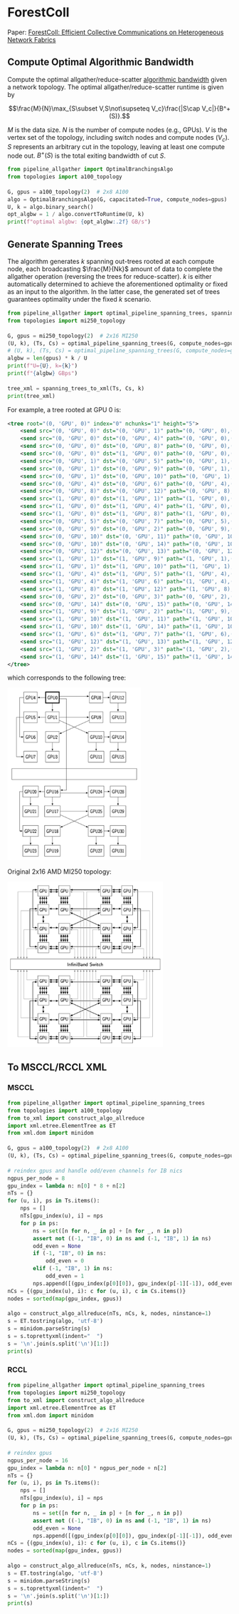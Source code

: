 # ForestColl

Paper: [ForestColl: Efficient Collective Communications on Heterogeneous Network Fabrics](https://arxiv.org/abs/2402.06787)

## Compute Optimal Algorithmic Bandwidth

Compute the optimal allgather/reduce-scatter [algorithmic bandwidth](https://github.com/NVIDIA/nccl-tests/blob/master/doc/PERFORMANCE.md#algorithm-bandwidth) given a network topology. The optimal allgather/reduce-scatter runtime is given by 

$$\frac{M}{N}\max_{S\subset V,S\not\supseteq V_c}\frac{|S\cap V_c|}{B^+(S)}.$$

$M$ is the data size. $N$ is the number of compute nodes (e.g., GPUs). $V$ is the vertex set of the topology, including switch nodes and compute nodes ($V_c$). $S$ represents an arbitrary cut in the topology, leaving at least one compute node out. $B^+(S)$ is the total exiting bandwidth of cut $S$.

```python
from pipeline_allgather import OptimalBranchingsAlgo
from topologies import a100_topology

G, gpus = a100_topology(2)  # 2x8 A100
algo = OptimalBranchingsAlgo(G, capacitated=True, compute_nodes=gpus)
U, k = algo.binary_search()
opt_algbw = 1 / algo.convertToRuntime(U, k)
print(f"optimal algbw: {opt_algbw:.2f} GB/s")
```

## Generate Spanning Trees

The algorithm generates $k$ spanning out-trees rooted at each compute node, each broadcasting $\frac{M}{Nk}$ amount of data to complete the allgather operation (reversing the trees for reduce-scatter). $k$ is either automatically determined to achieve the aforementioned optimality or fixed as an input to the algorithm. In the latter case, the generated set of trees guarantees optimality under the fixed $k$ scenario.

```python
from pipeline_allgather import optimal_pipeline_spanning_trees, spanning_trees_to_xml
from topologies import mi250_topology

G, gpus = mi250_topology(2)  # 2x16 MI250
(U, k), (Ts, Cs) = optimal_pipeline_spanning_trees(G, compute_nodes=gpus)
# (U, k), (Ts, Cs) = optimal_pipeline_spanning_trees(G, compute_nodes=gpus, fixed_K=1)  # fixed k
algbw = len(gpus) * k / U
print(f"U={U}, k={k}")
print(f"{algbw} GBps")

tree_xml = spanning_trees_to_xml(Ts, Cs, k)
print(tree_xml)
```
For example, a tree rooted at GPU 0 is:
```xml
<tree root="(0, 'GPU', 0)" index="0" nchunks="1" height="5">
    <send src="(0, 'GPU', 0)" dst="(0, 'GPU', 1)" path="(0, 'GPU', 0),(0, 'GPU', 1)"/>
    <send src="(0, 'GPU', 0)" dst="(0, 'GPU', 4)" path="(0, 'GPU', 0),(0, 'GPU', 4)"/>
    <send src="(0, 'GPU', 0)" dst="(0, 'GPU', 8)" path="(0, 'GPU', 0),(0, 'GPU', 8)"/>
    <send src="(0, 'GPU', 0)" dst="(1, 'GPU', 0)" path="(0, 'GPU', 0),(-1, 'IB', 0),(1, 'GPU', 0)"/>
    <send src="(0, 'GPU', 1)" dst="(0, 'GPU', 5)" path="(0, 'GPU', 1),(0, 'GPU', 5)"/>
    <send src="(0, 'GPU', 1)" dst="(0, 'GPU', 9)" path="(0, 'GPU', 1),(0, 'GPU', 9)"/>
    <send src="(0, 'GPU', 1)" dst="(0, 'GPU', 10)" path="(0, 'GPU', 1),(0, 'GPU', 10)"/>
    <send src="(0, 'GPU', 4)" dst="(0, 'GPU', 6)" path="(0, 'GPU', 4),(0, 'GPU', 6)"/>
    <send src="(0, 'GPU', 8)" dst="(0, 'GPU', 12)" path="(0, 'GPU', 8),(0, 'GPU', 12)"/>
    <send src="(1, 'GPU', 0)" dst="(1, 'GPU', 1)" path="(1, 'GPU', 0),(1, 'GPU', 1)"/>
    <send src="(1, 'GPU', 0)" dst="(1, 'GPU', 4)" path="(1, 'GPU', 0),(1, 'GPU', 4)"/>
    <send src="(1, 'GPU', 0)" dst="(1, 'GPU', 8)" path="(1, 'GPU', 0),(1, 'GPU', 8)"/>
    <send src="(0, 'GPU', 5)" dst="(0, 'GPU', 7)" path="(0, 'GPU', 5),(0, 'GPU', 7)"/>
    <send src="(0, 'GPU', 9)" dst="(0, 'GPU', 2)" path="(0, 'GPU', 9),(0, 'GPU', 2)"/>
    <send src="(0, 'GPU', 10)" dst="(0, 'GPU', 11)" path="(0, 'GPU', 10),(0, 'GPU', 11)"/>
    <send src="(0, 'GPU', 10)" dst="(0, 'GPU', 14)" path="(0, 'GPU', 10),(0, 'GPU', 14)"/>
    <send src="(0, 'GPU', 12)" dst="(0, 'GPU', 13)" path="(0, 'GPU', 12),(0, 'GPU', 13)"/>
    <send src="(1, 'GPU', 1)" dst="(1, 'GPU', 9)" path="(1, 'GPU', 1),(1, 'GPU', 9)"/>
    <send src="(1, 'GPU', 1)" dst="(1, 'GPU', 10)" path="(1, 'GPU', 1),(1, 'GPU', 10)"/>
    <send src="(1, 'GPU', 4)" dst="(1, 'GPU', 5)" path="(1, 'GPU', 4),(1, 'GPU', 5)"/>
    <send src="(1, 'GPU', 4)" dst="(1, 'GPU', 6)" path="(1, 'GPU', 4),(1, 'GPU', 6)"/>
    <send src="(1, 'GPU', 8)" dst="(1, 'GPU', 12)" path="(1, 'GPU', 8),(1, 'GPU', 12)"/>
    <send src="(0, 'GPU', 2)" dst="(0, 'GPU', 3)" path="(0, 'GPU', 2),(0, 'GPU', 3)"/>
    <send src="(0, 'GPU', 14)" dst="(0, 'GPU', 15)" path="(0, 'GPU', 14),(0, 'GPU', 15)"/>
    <send src="(1, 'GPU', 9)" dst="(1, 'GPU', 2)" path="(1, 'GPU', 9),(1, 'GPU', 2)"/>
    <send src="(1, 'GPU', 10)" dst="(1, 'GPU', 11)" path="(1, 'GPU', 10),(1, 'GPU', 11)"/>
    <send src="(1, 'GPU', 10)" dst="(1, 'GPU', 14)" path="(1, 'GPU', 10),(1, 'GPU', 14)"/>
    <send src="(1, 'GPU', 6)" dst="(1, 'GPU', 7)" path="(1, 'GPU', 6),(1, 'GPU', 7)"/>
    <send src="(1, 'GPU', 12)" dst="(1, 'GPU', 13)" path="(1, 'GPU', 12),(1, 'GPU', 13)"/>
    <send src="(1, 'GPU', 2)" dst="(1, 'GPU', 3)" path="(1, 'GPU', 2),(1, 'GPU', 3)"/>
    <send src="(1, 'GPU', 14)" dst="(1, 'GPU', 15)" path="(1, 'GPU', 14),(1, 'GPU', 15)"/>
</tree>
```
which corresponds to the following tree:

<img src="assets/mi250_tree.png" alt="drawing" width="300"/>

Original 2x16 AMD MI250 topology:

<img src="assets/mi250_topo.png" alt="drawing" width="350"/>

## To MSCCL/RCCL XML

### MSCCL

```python
from pipeline_allgather import optimal_pipeline_spanning_trees
from topologies import a100_topology
from to_xml import construct_algo_allreduce
import xml.etree.ElementTree as ET
from xml.dom import minidom

G, gpus = a100_topology(2)  # 2x8 A100
(U, k), (Ts, Cs) = optimal_pipeline_spanning_trees(G, compute_nodes=gpus, fixed_K=1)

# reindex gpus and handle odd/even channels for IB nics
ngpus_per_node = 8
gpu_index = lambda n: n[0] * 8 + n[2]
nTs = {}
for (u, i), ps in Ts.items():
    nps = []
    nTs[gpu_index(u), i] = nps
    for p in ps:
        ns = set([n for n, _ in p] + [n for _, n in p])
        assert not ((-1, "IB", 0) in ns and (-1, "IB", 1) in ns)
        odd_even = None
        if (-1, "IB", 0) in ns:
            odd_even = 0
        elif (-1, "IB", 1) in ns:
            odd_even = 1
        nps.append([(gpu_index(p[0][0]), gpu_index(p[-1][-1]), odd_even)])
nCs = {(gpu_index(u), i): c for (u, i), c in Cs.items()}
nodes = sorted(map(gpu_index, gpus))

algo = construct_algo_allreduce(nTs, nCs, k, nodes, ninstance=1)
s = ET.tostring(algo, 'utf-8')
s = minidom.parseString(s)
s = s.toprettyxml(indent="  ")
s = '\n'.join(s.split('\n')[1:])
print(s)
```

### RCCL

```python
from pipeline_allgather import optimal_pipeline_spanning_trees
from topologies import mi250_topology
from to_xml import construct_algo_allreduce
import xml.etree.ElementTree as ET
from xml.dom import minidom

G, gpus = mi250_topology(2)  # 2x16 MI250
(U, k), (Ts, Cs) = optimal_pipeline_spanning_trees(G, compute_nodes=gpus, fixed_K=1)

# reindex gpus
ngpus_per_node = 16
gpu_index = lambda n: n[0] * ngpus_per_node + n[2]
nTs = {}
for (u, i), ps in Ts.items():
    nps = []
    nTs[gpu_index(u), i] = nps
    for p in ps:
        ns = set([n for n, _ in p] + [n for _, n in p])
        assert not ((-1, "IB", 0) in ns and (-1, "IB", 1) in ns)
        odd_even = None
        nps.append([(gpu_index(p[0][0]), gpu_index(p[-1][-1]), odd_even)])
nCs = {(gpu_index(u), i): c for (u, i), c in Cs.items()}
nodes = sorted(map(gpu_index, gpus))

algo = construct_algo_allreduce(nTs, nCs, k, nodes, ninstance=1)
s = ET.tostring(algo, 'utf-8')
s = minidom.parseString(s)
s = s.toprettyxml(indent="  ")
s = '\n'.join(s.split('\n')[1:])
print(s)
```
